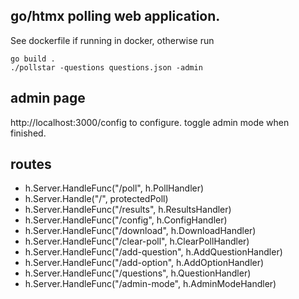 ## go/htmx polling web application.
See dockerfile if running in docker, otherwise run

```shell
go build .
./pollstar -questions questions.json -admin
```

## admin page
http://localhost:3000/config to configure. toggle admin mode when finished.

## routes
- h.Server.HandleFunc("/poll", h.PollHandler)
- h.Server.Handle("/", protectedPoll)
- h.Server.HandleFunc("/results", h.ResultsHandler)
- h.Server.HandleFunc("/config", h.ConfigHandler)
- h.Server.HandleFunc("/download", h.DownloadHandler)
- h.Server.HandleFunc("/clear-poll", h.ClearPollHandler)
- h.Server.HandleFunc("/add-question", h.AddQuestionHandler)
- h.Server.HandleFunc("/add-option", h.AddOptionHandler)
- h.Server.HandleFunc("/questions", h.QuestionHandler)
- h.Server.HandleFunc("/admin-mode", h.AdminModeHandler)
